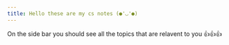 ```yaml
---
title: Hello these are my cs notes (●'◡'●)
---
```


On the side bar you should see all the topics that are relavent to you 👍👍👍